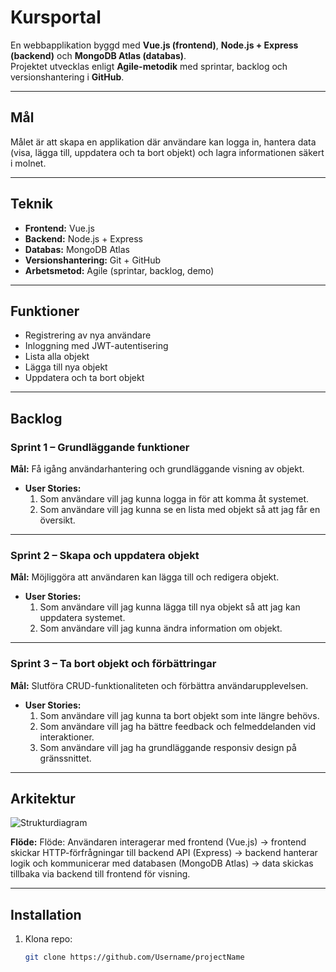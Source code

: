 # Kursportal

En webbapplikation byggd med **Vue.js (frontend)**, **Node.js + Express (backend)** och **MongoDB Atlas (databas)**.  
Projektet utvecklas enligt **Agile-metodik** med sprintar, backlog och versionshantering i **GitHub**.  

---

## Mål

Målet är att skapa en applikation där användare kan logga in, hantera data (visa, lägga till, uppdatera och ta bort objekt) och lagra informationen säkert i molnet.

---

## Teknik
- **Frontend:** Vue.js  
- **Backend:** Node.js + Express  
- **Databas:** MongoDB Atlas  
- **Versionshantering:** Git + GitHub  
- **Arbetsmetod:** Agile (sprintar, backlog, demo)  

---

## Funktioner
- Registrering av nya användare  
- Inloggning med JWT-autentisering  
- Lista alla objekt  
- Lägga till nya objekt  
- Uppdatera och ta bort objekt  

---

## Backlog

### Sprint 1 – Grundläggande funktioner
**Mål:** Få igång användarhantering och grundläggande visning av objekt.  
- **User Stories:**
  1. Som användare vill jag kunna logga in för att komma åt systemet.  
  2. Som användare vill jag kunna se en lista med objekt så att jag får en översikt.  

---

### Sprint 2 – Skapa och uppdatera objekt
**Mål:** Möjliggöra att användaren kan lägga till och redigera objekt.  
- **User Stories:**
  1. Som användare vill jag kunna lägga till nya objekt så att jag kan uppdatera systemet.  
  2. Som användare vill jag kunna ändra information om objekt.  

---

### Sprint 3 – Ta bort objekt och förbättringar
**Mål:** Slutföra CRUD-funktionaliteten och förbättra användarupplevelsen.  
- **User Stories:**
  1. Som användare vill jag kunna ta bort objekt som inte längre behövs.  
  2. Som användare vill jag ha bättre feedback och felmeddelanden vid interaktioner.  
  3. Som användare vill jag ha grundläggande responsiv design på gränssnittet.

---

## Arkitektur

![Strukturdiagram](../Projektv38/diagram3.png)


**Flöde:**
Flöde: Användaren interagerar med frontend (Vue.js) → frontend skickar HTTP-förfrågningar till backend API (Express) → backend hanterar logik och kommunicerar med databasen (MongoDB Atlas) → data skickas tillbaka via backend till frontend för visning.

---

## Installation

1. Klona repo:  
   ```bash
   git clone https://github.com/Username/projectName